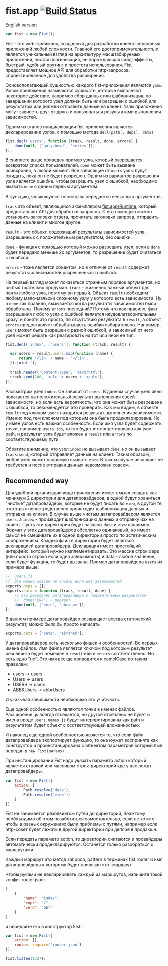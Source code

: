 fist.app [![Build Status](https://travis-ci.org/fistlabs/fist.app.png?branch=v0.0.x)](https://travis-ci.org/fistlabs/fist.app)
=========

[English version](README.en.md)

```js
var fist = new Fist();
```

Fist - это web-фреймвок, созданный для разработки клиент-серверных приложений любой сложности. Главной его достопримечательностью является уникальный взгляд на архитектуру масштабируемых приложений, чистая плагинизация, не порождающая сайд-эффекты, быстрый, удобный роутинг и простота использования. Fist предоставляет мощное API для обработки http-запросов, спроектированное для удобства расширения.

Основополагающей сущностью каждого fist-приложения являются ```узлы```. Узлом приложения называются сущности, которые выполняют некоторое действие, например сбор данных или шаблонизация, по завершении которого узел должен быть или разрешен с ошибкой или результатом или должен отправить данные на клиент. Узлы приложения могут зависеть друг от друга и пользоваться результатами выполнения зависимостей.

Одним из этапов инициализации fist-приложения является декларирование узлов, с помощью метода ```decl(path[, deps], data)```

```js
fist.decl('users', function (track, result, done, errors) {
    done(null, ['golyshevd', 'seiies']);
});
```

В сниппете выше приведен пример узла, который разрешается возвратом списка пользователей. ```done``` может быть вызвана асинхронно, в любой момент. Все зависящие от ```users``` узлы будут ожидать, пока он не будет разрешен. Одним из вариантов разрешения узла является ошибка. Чтобы разрешить узел с ошибкой, необходимо вызвать ```done``` с одним первым аргументом.

В функцию, являющуюся телом узла передается несколько аргументов.

```track``` это объект, являющийся экземпляром [fist.app/Runtime](Runtime.js), который предоставляет API для обработки запросов. С его помощью можно установить заголовки ответа, прочитать заголовки запроса, отправить данные на клиент и многое другое.

```result``` - это объект, содержащий результаты зависимостей узла, разрешенных с положительным результатом, без ошибки.

```done``` - функция с помощью который можно разрешить узел, если в ```done``` будет передано меньше 2х аргументов, то разрешение будет считаться с ошибкой.

```errors``` - тоже является объектом, но в отличие от ```result``` содержит результаты зависимостей разрешенных с ошибкой.

На первый взгляд может показаться странным порядок аргументов, но он был тщательно продуман. ```track``` - жизненно важный объект для почти любого узла, поэтому он первый. Объект ```result``` необходим любому мало-мальски сложному узлу у которого есть зависимости. Ну а ```done``` как правило, вызывается когда результаты зависимостей были обработаны. Почему ```errors``` последний? Потому что как правило, факт разрешения любого узла с ошибкой является неудовлетворительным сразу, и понять это просто, по отсутствию результата в ```result```, а объект ```errors``` предоставляет обрабатываеть ошибки избирательно. Например, ```users``` может быть разрешен с разной ошибкой, и зависимый от него узел может решать как реагировать на тот или иной ее тип.

```js
fist.decl('index', ['users'], function (track, result) {

  var users = result.users.map(function (name) {
      return '<li>' + name + '</li>';
  }).join('');
  
  track.header('Content-Type', 'text/html');
  track.send(200, '<ul>' + users + '</ul>');
});

```

Рассмотрим узел ```index```. Он зависит от ```users```. В данном случае узел явно полагается на положительный результат выполнения своей зависимости, но если есть вероятность, что она может быть разрешена с ошибкой, то рекомендуется это проверить. Как мы видим, в объекте ```result``` под ключом ```users``` находится результат выполнения зависимости. Именно под тем ключом под которым она была продекларирована. Но у имен узлов есть важная особенность. Если имя узла будет содержать точки, например ```users.ids```, то это будет интерпретировано как json-path, и результат узла будет вложен в ```result``` или ```errors``` по соответствующему пути.

Обратите внимание, что узел ```index``` не вызывает ```done```, но он вызывает ```track.send```, который отправляет данные на клиент. Таким образом, любой узел может напрямую вызвать ```view```. В таком случае резолвинг не требуется и после отправки данных невозможен совсем.




Recommended way
---------

Для удобной организации кода приложения имеет смысл создать как минимум 2 директории для датапровайдеров, в одной будут храниться "чистые" датапровайдеры, которые не будут писать во ```view```, в другой те, в которых непостредственно происходит шаблонизация данных и отправка на клиент. В случае выше чистым датапровайдером является ```users```, а ```index``` - производит шаблонизацию данных и отправку изх на клиент.
Пусть эти директории будут названы ```data``` и ```view``` например. Формат у этих датапровайдеров абсолютно одинаковый, но имеет смысл не смешивать их в одной директории просто по эстетическим соображениям.
Каждый файл в директории будет являться декларацией датапровайдера. Декларация имеет простейший интерфейс, который нужно имплементировать. Это массив строк deps (или просто строка если одна зависимость) и data - любое значение, если будет функция, то будет вызвана. Пример датапровайдера ```users``` из примера выше:

```js
//  users.js
//  Это можно совсем не писать если нет зависимостей
exports.deps = [];
exports.data = function (track, result, done) {
    // это резолвинг датапровайдера с положительным результатом
    //  done('ERR') - реджект
    done(null, ['pete', 'abraham']);
};
```

В данном примере датапровайдер возвращает всегда статический результат, можно было бы просто написать
```js
exports.data = ['pete', 'abraham'];
```

У датапровайдеров есть несколько фишек и особенностей. Во первых имена файлов. Имя файла является ключом под которым результат резолвинга будет помещен в ```result``` или в ```errors``` соответственно. Но есть одно "но".
Это имя всегда приводится к camelCase по таким правилам:

 * users -> users
 * Users -> users
 * USERS -> users
 * ABBRUsers -> abbrUsers

И указывая зависимости необходимо это учитывать.

Еще одной особенностью являются точки в именах файлов. Расширение .js всегда отсекается, но другое отсечаено не будет и имена вроде ```users.names.js``` будут интерпретированы как path и результатом будет объект с ссответствующей вложенностью.

И наконец еще одной особенностью явзяется то, что если файл датапровайдера экспортирует функцию, то она юужет воспринята как конструктор и проинстанцирована с объектом параметров который был передан в ```new Fist(params)```

При инстанцировании Fist надо указать параметр action который является строкой или массивом строк-директорий кде у вас лежат датапровайдеры.
```js
var fist = new Fist({
    action: [
        Path.resolve('data'),
        Path.resolve('view');
    ]
})
```

Fist не занимается резолвингом путей до директорий, поэжтому необхъодимо об этом позаботиться самостоятельно, если не хотите чтобы в разных окружениях были приблемы с путями, например если http-сокет будет лежать в другой директории при деплое в продакшн.

Если передать параметр action, то директории считаются и провайдеры автоматически продекларируются. Останется только разобраться с маршрутами.

Каждый маршрут это метод запроса, pattern в терминах fist.router и имя датапровайдера к которому будет привязан этот маршрут.

Чтобы руками не декларировать каждый из маршрутов, напишите такой конфиг router.json:

```json
[
    {
        "name": "index",
        "expr": "/",
        "verb": "GET"
    }
]
```

и передайте его в конструктор Fist:

```js
var fist = new Fist({
    action: [],
    routes: require('router.json')
});

fist.listen(1337);
```
